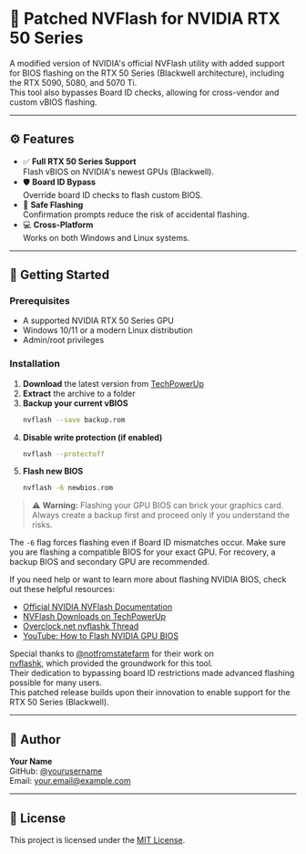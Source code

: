 # 🔧 Patched NVFlash for NVIDIA RTX 50 Series

A modified version of NVIDIA's official NVFlash utility with added support for BIOS flashing on the RTX 50 Series (Blackwell architecture), including the RTX 5090, 5080, and 5070 Ti.  
This tool also bypasses Board ID checks, allowing for cross-vendor and custom vBIOS flashing.

---

## ⚙️ Features

- ✅ **Full RTX 50 Series Support**  
  Flash vBIOS on NVIDIA's newest GPUs (Blackwell).
- 🛡️ **Board ID Bypass**  
  Override board ID checks to flash custom BIOS.
- 🔐 **Safe Flashing**  
  Confirmation prompts reduce the risk of accidental flashing.
- 💻 **Cross-Platform**  
  Works on both Windows and Linux systems.

---

## 🚀 Getting Started

### Prerequisites

- A supported NVIDIA RTX 50 Series GPU
- Windows 10/11 or a modern Linux distribution
- Admin/root privileges

### Installation

1. **Download** the latest version from [TechPowerUp](https://www.techpowerup.com/download/nvidia-nvflash/)
2. **Extract** the archive to a folder
3. **Backup your current vBIOS**
   ```bash
   nvflash --save backup.rom
   ```
4. **Disable write protection (if enabled)**
   ```bash
   nvflash --protectoff
   ```
5. **Flash new BIOS**
   ```bash
   nvflash -6 newbios.rom
   ```

> ⚠️ **Warning:** Flashing your GPU BIOS can brick your graphics card. Always create a backup first and proceed only if you understand the risks.

The `-6` flag forces flashing even if Board ID mismatches occur. Make sure you are flashing a compatible BIOS for your exact GPU. For recovery, a backup BIOS and secondary GPU are recommended.

If you need help or want to learn more about flashing NVIDIA BIOS, check out these helpful resources:

- [Official NVIDIA NVFlash Documentation](https://www.nvidia.com/en-us/drivers/nvflash/)
- [NVFlash Downloads on TechPowerUp](https://www.techpowerup.com/download/nvidia-nvflash/)
- [Overclock.net nvflashk Thread](https://www.overclock.net/threads/nvflashk-flash-any-bios-to-nvidia-gpus-safe-board-id-bypass-up-to-4xxx-series-including-founders-edition-cards.1807438/)
- [YouTube: How to Flash NVIDIA GPU BIOS](https://www.youtube.com/watch?v=BnBbfaQayFo)

Special thanks to [@notfromstatefarm](https://github.com/notfromstatefarm) for their work on  
[nvflashk](https://github.com/notfromstatefarm/nvflashk), which provided the groundwork for this tool.  
Their dedication to bypassing board ID restrictions made advanced flashing possible for many users.  
This patched release builds upon their innovation to enable support for the RTX 50 Series (Blackwell).

---

## 👤 Author

**Your Name**  
GitHub: [@yourusername](https://github.com/yourusername)  
Email: your.email@example.com

---

## 📄 License

This project is licensed under the [MIT License](LICENSE).

